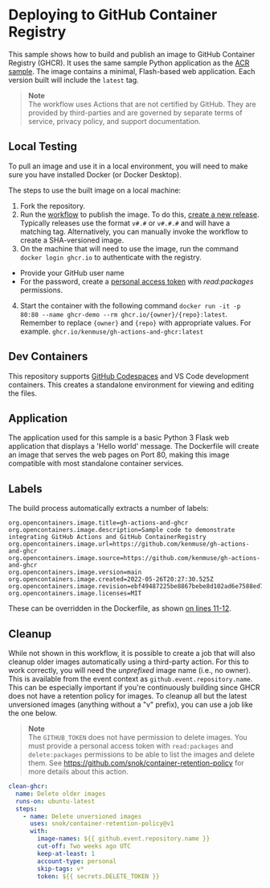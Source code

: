 # Deploying to GitHub Container Registry
This sample shows how to build and publish an image to GitHub Container Registry (GHCR). It uses the same sample Python application as the [ACR sample](https://github.com/kenmuse/gh-actions-and-acr). The image contains a minimal, Flash-based web application. Each version built will include the `latest` tag.

> **Note**  
> The workflow uses Actions that are not certified by GitHub. They are provided by third-parties and are governed by
> separate terms of service, privacy policy, and support documentation.

## Local Testing
To pull an image and use it in a local environment, you will need to make sure you have installed Docker (or Docker Desktop).

The steps to use the built image on a local machine:

1. Fork the repository.
2. Run the [workflow](.github/workflows/publish-image.yml) to publish the image. To do this, [create a new release](https://docs.github.com/en/repositories/releasing-projects-on-github/managing-releases-in-a-repository#creating-a-release). Typically releases use the format `v#.#` or `v#.#.#` and will have a matching tag. Alternatively, you can manually invoke the workflow to create a SHA-versioned image.
3. On the machine that will need to use the image, run the command `docker login ghcr.io` to authenticate with the registry.
  - Provide your GitHub user name 
  - For the password, create a [personal access token](https://docs.github.com/en/authentication/keeping-your-account-and-data-secure/creating-a-personal-access-token) with *read:packages* permissions.
4. Start the container with the following command `docker run -it -p 80:80 --name ghcr-demo --rm ghcr.io/{owner}/{repo}:latest`. Remember to replace `{owner}` and `{repo}` with appropriate values. For example. `ghcr.io/kenmuse/gh-actions-and-ghcr:latest`

## Dev Containers
This repository supports [GitHub Codespaces](https://github.com/features/codespaces) and VS Code development containers. This creates a standalone environment for viewing and editing the files.

## Application
The application used for this sample is a basic Python 3 Flask web application that displays a 'Hello world' message. The Dockerfile will create an image that serves the web pages on Port 80, making this image compatible with most standalone container services.

## Labels
The build process automatically extracts a number of labels:

```
org.opencontainers.image.title=gh-actions-and-ghcr
org.opencontainers.image.description=Sample code to demonstrate integrating GitHub Actions and GitHub ContainerRegistry
org.opencontainers.image.url=https://github.com/kenmuse/gh-actions-and-ghcr
org.opencontainers.image.source=https://github.com/kenmuse/gh-actions-and-ghcr
org.opencontainers.image.version=main
org.opencontainers.image.created=2022-05-26T20:27:30.525Z
org.opencontainers.image.revision=ebf49487225be8867bebe8d102ad6e7588ed7368
org.opencontainers.image.licenses=MIT
```

These can be overridden in the Dockerfile, as shown [on lines 11-12](Dockerfile#3).

## Cleanup
While not shown in this workflow, it is possible to create a job that will also cleanup older images automatically using a third-party action.
For this to work correctly, you will need the *unprefixed* image name (i.e., no owner). This is available from the event context as `github.event.repository.name`. This can be especially important if you're continuously building since GHCR does not have a retention policy for images. To cleanup all but the latest unversioned images (anything without a "v" prefix), you can use a job like the one below.

> **Note**  
> The `GITHUB_TOKEN` does not have permission to delete images. You must provide a personal access token with
> `read:packages` and `delete:packages` permissions to be able to list the images and delete them.
> See https://github.com/snok/container-retention-policy for more details about this action.

```yaml
clean-ghcr:
  name: Delete older images
  runs-on: ubuntu-latest
  steps:
    - name: Delete unversioned images
      uses: snok/container-retention-policy@v1
      with:
        image-names: ${{ github.event.repository.name }}
        cut-off: Two weeks ago UTC
        keep-at-least: 1
        account-type: personal
        skip-tags: v*
        token: ${{ secrets.DELETE_TOKEN }}
```
